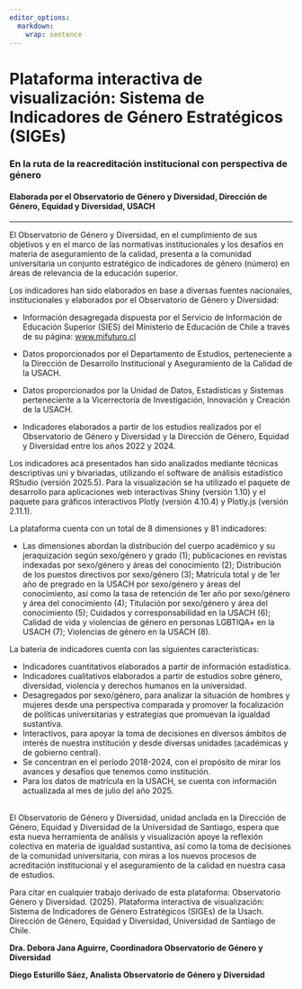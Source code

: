 ```yaml
---
editor_options: 
  markdown: 
    wrap: sentence
---
```


# **Plataforma interactiva de visualización: Sistema de Indicadores de Género Estratégicos (SIGEs)**

### **En la ruta de la reacreditación institucional con perspectiva de género**

#### **Elaborada por el Observatorio de Género y Diversidad, Dirección de Género, Equidad y Diversidad, USACH**
___

El Observatorio de Género y Diversidad, en el cumplimiento de sus objetivos y en el marco de las normativas institucionales y los desafíos en materia de aseguramiento de la calidad, presenta a la comunidad universitaria un conjunto estratégico de indicadores de género (número) en áreas de relevancia de la educación superior.

Los indicadores han sido elaborados en base a diversas fuentes nacionales, institucionales y elaborados por el Observatorio de Género y Diversidad:

-   Información desagregada dispuesta por el Servicio de Información de Educación Superior (SIES) del Ministerio de Educación de Chile a través de su página: www.mifuturo.cl

-   Datos proporcionados por el Departamento de Estudios, perteneciente a la Dirección de Desarrollo Institucional y Aseguramiento de la Calidad de la USACH.

-   Datos proporcionados por la Unidad de Datos, Estadísticas y Sistemas perteneciente a la Vicerrectoría de Investigación, Innovación y Creación de la USACH.

-   Indicadores elaborados a partir de los estudios realizados por el Observatorio de Género y Diversidad y la Dirección de Género, Equidad y Diversidad entre los años 2022 y 2024.

Los indicadores acá presentados han sido analizados mediante técnicas descriptivas uni y bivariadas, utilizando el software de análisis estadístico RStudio (versión 2025.5).
Para la visualización se ha utilizado el paquete de desarrollo para aplicaciones web interactivas Shiny (versión 1.10) y el paquete para gráficos interactivos Plotly (versión 4.10.4) y Plotly.js (versión 2.11.1).

La plataforma cuenta con un total de 8 dimensiones y 81 indicadores:

-   Las dimensiones abordan la distribución del cuerpo académico y su jeraquización según sexo/género y grado (1); publicaciones en revistas indexadas por sexo/género y áreas del conocimiento (2); Distribución de los puestos directivos por sexo/género (3);
    Matrícula total y de 1er año de pregrado en la USACH por sexo/género y áreas del conocimiento, así como la tasa de retención de 1er año por sexo/género y área del conocimiento (4); Titulación por sexo/género y área del conocimiento (5); Cuidados y corresponsabilidad en la USACH (6);
    Calidad de vida y violencias de género en personas LGBTIQA+ en la USACH (7); Violencias de género en la USACH (8).
    
La batería de indicadores cuenta con las siguientes características:

-   Indicadores cuantitativos elaborados a partir de información estadística.
-   Indicadores cualitativos elaborados a partir de estudios sobre género, diversidad, violencia y derechos humanos en la universidad.
-   Desagregados por sexo/género, para analizar la situación de hombres y mujeres desde una perspectiva comparada y promover la focalización de políticas universitarias y estrategias que promuevan la igualdad sustantiva.
-   Interactivos, para apoyar la toma de decisiones en diversos ámbitos de interés de nuestra institución y desde diversas unidades (académicas y de gobierno central).
-   Se concentran en el período 2018-2024, con el propósito de mirar los avances y desafíos que tenemos como institución.
-   Para los datos de matrícula en la USACH, se cuenta con información actualizada al mes de julio del año 2025. 

\
El Observatorio de Género y Diversidad, unidad anclada en la Dirección de Género, Equidad y Diversidad de la Universidad de Santiago, espera que esta nueva herramienta de análisis y visualización apoye la reflexión colectiva en materia de igualdad sustantiva, así como la toma de decisiones de la comunidad universitaria, con miras a los nuevos procesos de acreditación institucional y el aseguramiento de la calidad en nuestra casa de estudios.

Para citar en cualquier trabajo derivado de esta plataforma: Observatorio Género y Diversidad. (2025). Plataforma interactiva de visualización: Sistema de Indicadores de Género Estratégicos (SIGEs) de la Usach. Dirección de Género, Equidad y Diversidad, Universidad de Santiago de Chile. 

**Dra. Debora Jana Aguirre, Coordinadora Observatorio de Género y Diversidad**

**Diego Esturillo Sáez, Analista Observatorio de Género y Diversidad**
